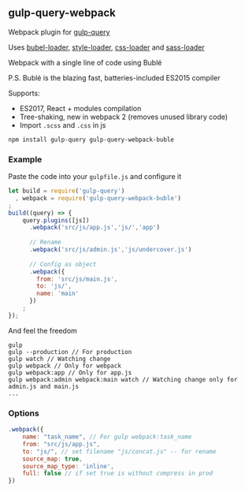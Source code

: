 ## gulp-query-webpack
Webpack plugin for [gulp-query](https://github.com/gulp-query/gulp-query)

Uses
[bubel-loader](https://www.npmjs.com/package/bubel-loader),
[style-loader](https://www.npmjs.com/package/style-loader),
[css-loader](https://www.npmjs.com/package/css-loader) and
[sass-loader](https://www.npmjs.com/package/sass-loader)

Webpack with a single line of code using Bublé

P.S. Bublé is the blazing fast, batteries-included ES2015 compiler

Supports:
* ES2017, React + modules compilation
* Tree-shaking, new in webpack 2 (removes unused library code)
* Import `.scss` and `.css` in js


```
npm install gulp-query gulp-query-webpack-buble
```

### Example
Paste the code into your `gulpfile.js` and configure it
```javascript
let build = require('gulp-query')
  , webpack = require('gulp-query-webpack-buble')
;
build((query) => {
    query.plugins([js])
      .webpack('src/js/app.js','js/','app')
    
      // Rename
      .webpack('src/js/admin.js','js/undercover.js')
    
      // Config as object
      .webpack({
        from: 'src/js/main.js',
        to: 'js/',
        name: 'main'
      })
    ;
});
```
And feel the freedom
```
gulp
gulp --production // For production
gulp watch // Watching change
gulp webpack // Only for webpack
gulp webpack:app // Only for app.js
gulp webpack:admin webpack:main watch // Watching change only for admin.js and main.js
...
```

### Options
```javascript
.webpack({
    name: "task_name", // For gulp webpack:task_name 
    from: "src/js/app.js",
    to: "js/", // set filename "js/concat.js" -- for rename
    source_map: true,
    source_map_type: 'inline',
    full: false // if set true is without compress in prod
})
```